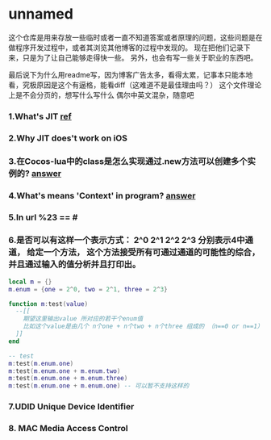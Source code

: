 # unnamed
这个仓库是用来存放一些临时或者一直不知道答案或者原理的问题，这些问题是在做程序开发过程中，或者其浏览其他博客的过程中发现的。
现在把他们记录下来，只是为了让自己能够走得快一些。
另外，也会有写一些关于职业的东西吧。

最后说下为什么用readme写，因为博客广告太多，看得太累，记事本只能本地看，究极原因是这个有逼格，能看diff（这难道不是最佳理由吗？）
这个文件理论上是不会分页的，想写什么写什么
偶尔中英文混杂，随意吧

### 1.What's JIT [ref](http://blog.reverberate.org/2012/12/hello-jit-world-joy-of-simple-jits.html)
### 2.Why JIT does't work on iOS
### 3.在Cocos-lua中的class是怎么实现通过.new方法可以创建多个实例的? [answer](/answer/%233.md)
### 4.What's means 'Context' in program? [answer](/answer/%234.md)
### 5.In url %23 == \#
### 6.是否可以有这样一个表示方式： 2^0 2^1 2^2 2^3 分别表示4中通道， 给定一个方法， 这个方法接受所有可通过通道的可能性的综合，并且通过输入的值分析并且打印出。
```lua
local m = {}
m.enum = {one = 2^0, two = 2^1, three = 2^3}

function m:test(value)
  --[[
    期望这里输出value 所对应的若干个enum值
    比如这个value是由几个 n个one + n个two + n个three 组成的 （n==0 or n==1）
  ]]
end

-- test
m:test(m.enum.one)
m:test(m.enum.one + m.enum.two)
m:test(m.enum.one + m.enum.three)
m:test(m.enum.one + m.enum.one) -- 可以暂不支持这样的
```


### 7.UDID Unique Device Identifier

### 8. MAC Media Access Control
